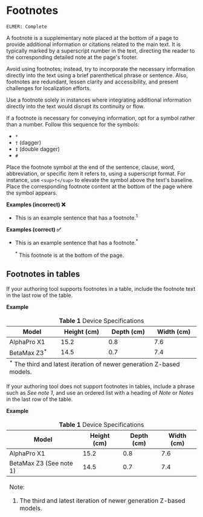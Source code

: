 # Footnotes

<code>ELMER: Complete</code>

A footnote is a supplementary note placed at the bottom of a page to provide additional information or citations related to the main text. It is typically marked by a superscript number in the text, directing the reader to the corresponding detailed note at the page's footer.

Avoid using footnotes; instead, try to incorporate the necessary information directly into the text using a brief parenthetical phrase or sentence. Also, footnotes are redundant, lessen clarity and accessibility, and present challenges for localization efforts.

Use a footnote solely in instances where integrating additional information directly into the text would disrupt its continuity or flow.

If a footnote is necessary for conveying information, opt for a symbol rather than a number. Follow this sequence for the symbols:

- `*`
- `†` (dagger)
- `‡` (double dagger)
- `#`

Place the footnote symbol at the end of the sentence, clause, word, abbreviation, or specific item it refers to, using a superscript format. For instance, use `<sup>†</sup>` to elevate the symbol above the text's baseline. Place the corresponding footnote content at the bottom of the page where the symbol appears.

**Examples (incorrect) ❌**
- This is an example sentence that has a footnote.<sup>1</sup>

**Examples (correct) ✅**
- This is an example sentence that has a footnote.<sup>\*</sup>

  <sup>\*</sup> This footnote is at the bottom of the page.

## Footnotes in tables

If your authoring tool supports footnotes in a table, include the footnote text in the last row of the table.

**Example**

<table>
  <thead>
    <tr>
      <td colspan="4" align="center"><strong>Table 1</strong> Device Specifications</td>
    </tr>
    <tr>
      <th>Model</th>
      <th>Height (cm)</th>
      <th>Depth (cm)</th>
      <th>Width (cm)</th>
    </tr>
  </thead>
  <tbody>
    <tr>
      <td>AlphaPro X1</td>
      <td>15.2</td>
      <td>0.8</td>
      <td>7.6</td>
    </tr>
    <tr>
      <td>BetaMax Z3<sup>*</sup></td>
      <td>14.5</td>
      <td>0.7</td>
      <td>7.4</td>
    </tr>
  </tbody>
  <tfoot>
    <tr>
      <td colspan="4"><sup>*</sup> The third and latest iteration of newer generation Z-based models.</td>
    </tr>
  </tfoot>
</table>

If your authoring tool does not support footnotes in tables, include a phrase such as *See note 1*, and use an ordered list with a heading of *Note* or *Notes* in the last row of the table.

**Example**

<table>
  <thead>
    <tr>
      <td colspan="4" align="center"><strong>Table 1</strong> Device Specifications</td>
    </tr>
    <tr>
      <th>Model</th>
      <th>Height (cm)</th>
      <th>Depth (cm)</th>
      <th>Width (cm)</th>
    </tr>
  </thead>
  <tbody>
    <tr>
      <td>AlphaPro X1</td>
      <td>15.2</td>
      <td>0.8</td>
      <td>7.6</td>
    </tr>
    <tr>
      <td>BetaMax Z3 (See note 1)</td>
      <td>14.5</td>
      <td>0.7</td>
      <td>7.4</td>
    </tr>
  </tbody>
  <tfoot>
    <tr>
      <td colspan="4">
        <p>Note:</p>
        <ol>
          <li>The third and latest iteration of newer generation Z-based models.</li>
        </ol>
       </td>
    </tr>
  </tfoot>
</table>
